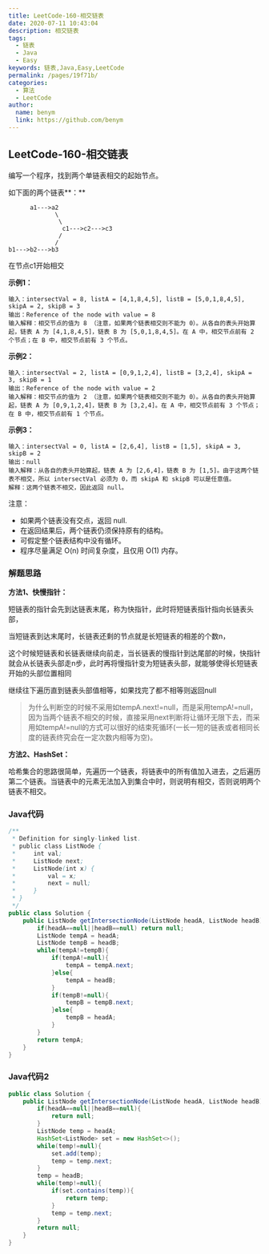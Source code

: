 ```yaml
---
title: LeetCode-160-相交链表
date: 2020-07-11 10:43:04
description: 相交链表
tags: 
  - 链表
  - Java
  - Easy
keywords: 链表,Java,Easy,LeetCode
permalink: /pages/19f71b/
categories: 
  - 算法
  - LeetCode
author: 
  name: benym
  link: https://github.com/benym
---
```


## LeetCode-160-相交链表

编写一个程序，找到两个单链表相交的起始节点。

如下面的两个链表**：**

```
      a1--->a2
             \
              \
               c1--->c2--->c3
              / 
             /  
b1--->b2--->b3               
```

在节点c1开始相交

<!--more-->

**示例1：**

```
输入：intersectVal = 8, listA = [4,1,8,4,5], listB = [5,0,1,8,4,5], skipA = 2, skipB = 3
输出：Reference of the node with value = 8
输入解释：相交节点的值为 8 （注意，如果两个链表相交则不能为 0）。从各自的表头开始算起，链表 A 为 [4,1,8,4,5]，链表 B 为 [5,0,1,8,4,5]。在 A 中，相交节点前有 2 个节点；在 B 中，相交节点前有 3 个节点。
```

**示例2：**

```
输入：intersectVal = 2, listA = [0,9,1,2,4], listB = [3,2,4], skipA = 3, skipB = 1
输出：Reference of the node with value = 2
输入解释：相交节点的值为 2 （注意，如果两个链表相交则不能为 0）。从各自的表头开始算起，链表 A 为 [0,9,1,2,4]，链表 B 为 [3,2,4]。在 A 中，相交节点前有 3 个节点；在 B 中，相交节点前有 1 个节点。
```

**示例3：**

```
输入：intersectVal = 0, listA = [2,6,4], listB = [1,5], skipA = 3, skipB = 2
输出：null
输入解释：从各自的表头开始算起，链表 A 为 [2,6,4]，链表 B 为 [1,5]。由于这两个链表不相交，所以 intersectVal 必须为 0，而 skipA 和 skipB 可以是任意值。
解释：这两个链表不相交，因此返回 null。
```

注意：

- 如果两个链表没有交点，返回 null.
- 在返回结果后，两个链表仍须保持原有的结构。
- 可假定整个链表结构中没有循环。
- 程序尽量满足 O(n) 时间复杂度，且仅用 O(1) 内存。

### 解题思路

**方法1、快慢指针：**

短链表的指针会先到达链表末尾，称为快指针，此时将短链表指针指向长链表头部，

当短链表到达末尾时，长链表还剩的节点就是长短链表的相差的个数n，

这个时候短链表和长链表继续向前走，当长链表的慢指针到达尾部的时候，快指针就会从长链表头部走n步，此时再将慢指针变为短链表头部，就能够使得长短链表开始的头部位置相同

继续往下遍历直到链表头部值相等，如果找完了都不相等则返回null

> 为什么判断空的时候不采用如tempA.next!=null，而是采用tempA!=null，因为当两个链表不相交的时候，直接采用next判断将让循环无限下去，而采用如tempA!=null的方式可以很好的结束死循环(一长一短的链表或者相同长度的链表终究会在一定次数内相等为空)。

**方法2、HashSet：**

哈希集合的思路很简单，先遍历一个链表，将链表中的所有值加入进去，之后遍历第二个链表。当链表中的元素无法加入到集合中时，则说明有相交，否则说明两个链表不相交。

### Java代码

```java
/**
 * Definition for singly-linked list.
 * public class ListNode {
 *     int val;
 *     ListNode next;
 *     ListNode(int x) {
 *         val = x;
 *         next = null;
 *     }
 * }
 */
public class Solution {
    public ListNode getIntersectionNode(ListNode headA, ListNode headB) {
        if(headA==null||headB==null) return null;
        ListNode tempA = headA;
        ListNode tempB = headB;
        while(tempA!=tempB){
            if(tempA!=null){
                tempA = tempA.next;
            }else{
                tempA = headB;
            }
            if(tempB!=null){
                tempB = tempB.next;
            }else{
                tempB = headA;
            }
        }
        return tempA;
    }
}
```

### Java代码2

```java
public class Solution {
    public ListNode getIntersectionNode(ListNode headA, ListNode headB) {
        if(headA==null||headB==null){
            return null;
        }
        ListNode temp = headA;
        HashSet<ListNode> set = new HashSet<>();
        while(temp!=null){
            set.add(temp);
            temp = temp.next;
        }
        temp = headB;
        while(temp!=null){
            if(set.contains(temp)){
                return temp;
            }
            temp = temp.next;
        }
        return null;
    }
}
```
